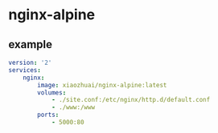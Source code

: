 # nginx-alpine

## example

```yaml
version: '2'
services:
    nginx:
        image: xiaozhuai/nginx-alpine:latest
        volumes:
            - ./site.conf:/etc/nginx/http.d/default.conf
            - ./www:/www
        ports:
            - 5000:80
```

